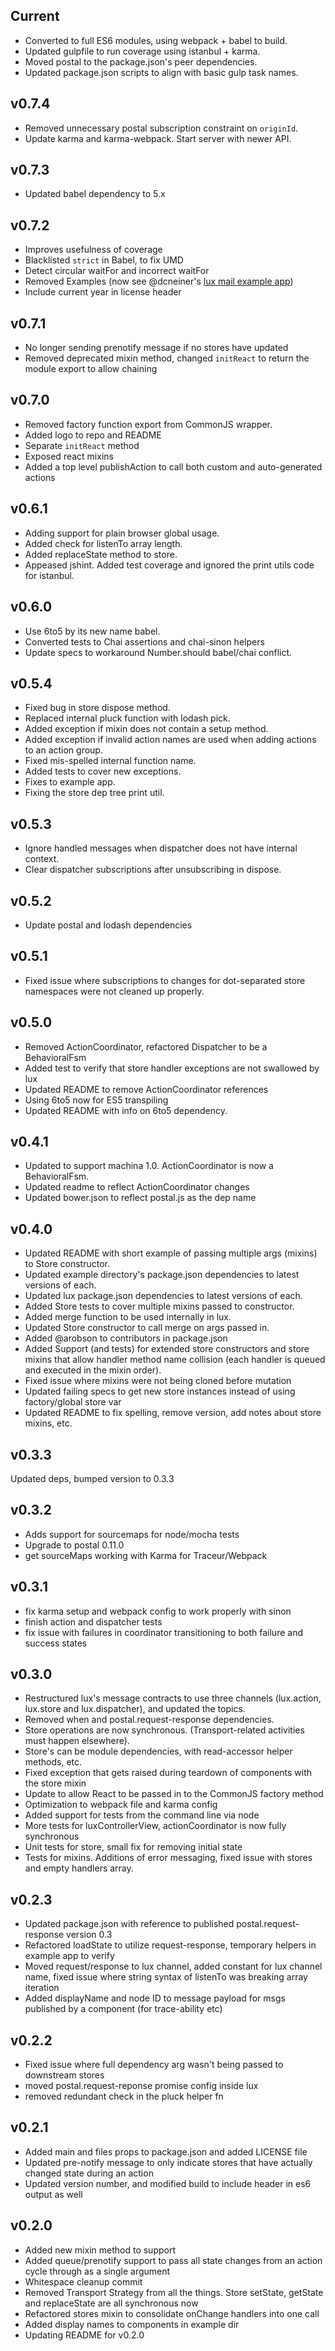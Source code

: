 ## Current

* Converted to full ES6 modules, using webpack + babel to build.
* Updated gulpfile to run coverage using istanbul + karma.
* Moved postal to the package.json's peer dependencies.
* Updated package.json scripts to align with basic gulp task names.

## v0.7.4

* Removed unnecessary postal subscription constraint on `originId`.
* Update karma and karma-webpack. Start server with newer API.

## v0.7.3

* Updated babel dependency to 5.x

## v0.7.2

* Improves usefulness of coverage
* Blacklisted `strict` in Babel, to fix UMD
* Detect circular waitFor and incorrect waitFor
* Removed Examples (now see @dcneiner's [lux mail example app](https://github.com/LeanKit-Labs/lux-mail-example))
* Include current year in license header

## v0.7.1

* No longer sending prenotify message if no stores have updated
* Removed deprecated mixin method, changed `initReact` to return the module export to allow chaining

## v0.7.0

* Removed factory function export from CommonJS wrapper.
* Added logo to repo and README
* Separate `initReact` method
* Exposed react mixins
* Added a top level publishAction to call both custom and auto-generated actions

## v0.6.1

* Adding support for plain browser global usage.
* Added check for listenTo array length.
* Added replaceState method to store.
* Appeased jshint. Added test coverage and ignored the print utils code for istanbul.

## v0.6.0

* Use 6to5 by its new name babel.
* Converted tests to Chai assertions and chai-sinon helpers
* Update specs to workaround Number.should babel/chai conflict.

## v0.5.4

* Fixed bug in store dispose method.
* Replaced internal pluck function with lodash pick.
* Added exception if mixin does not contain a setup method.
* Added exception if invalid action names are used when adding actions to an action group.
* Fixed mis-spelled internal function name.
* Added tests to cover new exceptions.
* Fixes to example app.
* Fixing the store dep tree print util.

## v0.5.3

* Ignore handled messages when dispatcher does not have internal context.
* Clear dispatcher subscriptions after unsubscribing in dispose.

## v0.5.2

* Update postal and lodash dependencies

## v0.5.1

* Fixed issue where subscriptions to changes for dot-separated store namespaces were not cleaned up properly.

## v0.5.0

* Removed ActionCoordinator, refactored Dispatcher to be a BehavioralFsm
* Added test to verify that store handler exceptions are not swallowed by lux
* Updated README to remove ActionCoordinator references
* Using 6to5 now for ES5 transpiling
* Updated README with info on 6to5 dependency.

## v0.4.1

* Updated to support machina 1.0. ActionCoordinator is now a BehavioralFsm.
* Updated readme to reflect ActionCoordinator changes
* Updated bower.json to reflect postal.js as the dep name

## v0.4.0

* Updated README with short example of passing multiple args (mixins) to Store constructor.
* Updated example directory's package.json dependencies to latest versions of each.
* Updated lux package.json dependencies to latest versions of each.
* Added Store tests to cover multiple mixins passed to constructor.
* Added merge function to be used internally in lux.
* Updated Store constructor to call merge on args passed in.
* Added @arobson to contributors in package.json
* Added Support (and tests) for extended store constructors and store mixins that allow handler method name collision (each handler is queued and executed in the mixin order).
* Fixed issue where mixins were not being cloned before mutation
* Updated failing specs to get new store instances instead of using factory/global store var
* Updated README to fix spelling, remove version, add notes about store mixins, etc.

## v0.3.3

Updated deps, bumped version to 0.3.3

## v0.3.2

* Adds support for sourcemaps for node/mocha tests
* Upgrade to postal 0.11.0
* get sourceMaps working with Karma for Traceur/Webpack

## v0.3.1

* fix karma setup and webpack config to work properly with sinon
* finish action and dispatcher tests
* fix issue with failures in coordinator transitioning to both failure and success states

## v0.3.0

* Restructured lux's message contracts to use three channels (lux.action, lux.store and lux.dispatcher), and updated the topics.
* Removed when and postal.request-response dependencies.
* Store operations are now synchronous. (Transport-related activities must happen elsewhere).
* Store's can be module dependencies, with read-accessor helper methods, etc.
* Fixed exception that gets raised during teardown of components with the store mixin
* Update to allow React to be passed in to the CommonJS factory method
* Optimization to webpack file and karma config
* Added support for tests from the command line via node
* More tests for luxControllerView, actionCoordinator is now fully synchronous
* Unit tests for store, small fix for removing initial state
* Tests for mixins. Additions of error messaging, fixed issue with stores and empty handlers array.

## v0.2.3

* Updated package.json with reference to published postal.request-response version 0.3
* Refactored loadState to utilize request-response, temporary helpers in example app to verify
* Moved request/response to lux channel, added constant for lux channel name, fixed issue where string syntax of listenTo was breaking array iteration
* Added displayName and node ID to message payload for msgs published by a component (for trace-ability etc)

## v0.2.2

* Fixed issue where full dependency arg wasn't being passed to downstream stores
* moved postal.request-reponse promise config inside lux
* removed redundant check in the pluck helper fn

## v0.2.1

* Added main and files props to package.json and added LICENSE file
* Updated pre-notify message to only indicate stores that have actually changed state during an action
* Updated version number, and modified build to include header in es6 output as well

## v0.2.0

* Added new mixin method to support
* Added queue/prenotify support to pass all state changes from an action cycle through as a single argument
* Whitespace cleanup commit
* Removed Transport Strategy from all the things. Store setState, getState and replaceState are all synchronous now
* Refactored stores mixin to consolidate onChange handlers into one call
* Added display names to components in example dir
* Updating README for v0.2.0
